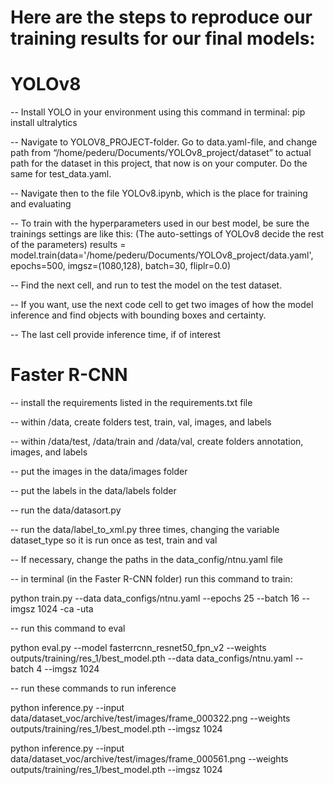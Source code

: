# Here are the steps to reproduce our training results for our final models:


# YOLOv8

-- Install YOLO in your environment using this command in terminal: pip install ultralytics

-- Navigate to YOLOV8_PROJECT-folder. Go to data.yaml-file, and change path from “/home/pederu/Documents/YOLOv8_project/dataset” to actual path for the dataset in this project, that now is on your computer. 
   Do the same for test_data.yaml.

-- Navigate then to the file YOLOv8.ipynb, which is the place for training and evaluating

-- To train with the hyperparameters used in our best model, be sure the trainings settings are like this: (The auto-settings of YOLOv8 decide the rest of the parameters)
   results = model.train(data='/home/pederu/Documents/YOLOv8_project/data.yaml', epochs=500, imgsz=(1080,128), batch=30, fliplr=0.0)

-- Find the next cell, and run to test the model on the test dataset.

-- If you want, use the next code cell to get two images of how the model inference and find objects with bounding boxes and certainty.

-- The last cell provide inference time, if of interest


# Faster R-CNN


-- install the requirements listed in the requirements.txt file

-- within /data, create folders test, train, val, images, and labels

-- within /data/test, /data/train and /data/val, create folders annotation, images, and labels

-- put the images in the data/images folder

-- put the labels in the data/labels folder

-- run the data/datasort.py 

-- run the data/label_to_xml.py three times, changing the variable dataset_type so it is run once as test, train and val

-- If necessary, change the paths in the data_config/ntnu.yaml file


-- in terminal (in the Faster R-CNN folder) run this command to train:

python train.py --data data_configs/ntnu.yaml --epochs 25 --batch 16 --imgsz 1024 -ca -uta


-- run this command to eval

python eval.py --model fasterrcnn_resnet50_fpn_v2 --weights outputs/training/res_1/best_model.pth --data data_configs/ntnu.yaml --batch 4 --imgsz 1024


-- run these commands to run inference

python inference.py --input data/dataset_voc/archive/test/images/frame_000322.png --weights outputs/training/res_1/best_model.pth --imgsz 1024

python inference.py --input data/dataset_voc/archive/test/images/frame_000561.png --weights outputs/training/res_1/best_model.pth --imgsz 1024
